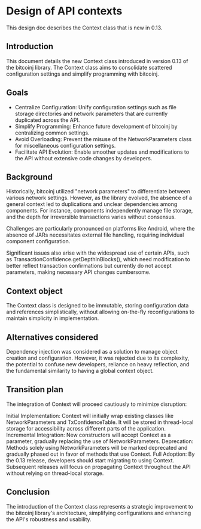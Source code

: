 # Design of API contexts

This design doc describes the Context class that is new in 0.13.

## Introduction
This document details the new Context class introduced in version 0.13 of the bitcoinj library. The Context class aims to consolidate scattered configuration settings and simplify programming with bitcoinj.

## Goals

- Centralize Configuration: Unify configuration settings such as file storage directories and network parameters that are currently duplicated across the API.
- Simplify Programming: Enhance future development of bitcoinj by centralizing common settings.
- Avoid Overloading: Prevent the misuse of the NetworkParameters class for miscellaneous configuration settings.
- Facilitate API Evolution: Enable smoother updates and modifications to the API without extensive code changes by developers.

## Background

Historically, bitcoinj utilized "network parameters" to differentiate between various network settings. However, as the library evolved, the absence of a general context led to duplications and unclear dependencies among components. For instance, components independently manage file storage, and the depth for irreversible transactions varies without consensus.

Challenges are particularly pronounced on platforms like Android, where the absence of JARs necessitates external file handling, requiring individual component configuration.

Significant issues also arise with the widespread use of certain APIs, such as TransactionConfidence.getDepthInBlocks(), which need modification to better reflect transaction confirmations but currently do not accept parameters, making necessary API changes cumbersome.

## Context object

The Context class is designed to be immutable, storing configuration data and references simplistically, without allowing on-the-fly reconfigurations to maintain simplicity in implementation.

## Alternatives considered

Dependency injection was considered as a solution to manage object creation and configuration. However, it was rejected due to its complexity, the potential to confuse new developers, reliance on heavy reflection, and the fundamental similarity to having a global context object.

## Transition plan

The integration of Context will proceed cautiously to minimize disruption:

Initial Implementation: Context will initially wrap existing classes like NetworkParameters and TxConfidenceTable. It will be stored in thread-local storage for accessibility across different parts of the application.
Incremental Integration: New constructors will accept Context as a parameter, gradually replacing the use of NetworkParameters.
Deprecation: Methods solely using NetworkParameters will be marked deprecated and gradually phased out in favor of methods that use Context.
Full Adoption: By the 0.13 release, developers should start migrating to using Context. Subsequent releases will focus on propagating Context throughout the API without relying on thread-local storage.

## Conclusion
The introduction of the Context class represents a strategic improvement to the bitcoinj library's architecture, simplifying configurations and enhancing the API's robustness and usability.
